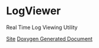 LogViewer
=========

Real Time Log Viewing Utility

[Site](http://logviewer.co/ "LogViewer")
[Doxygen Generated Document](http://logviewer.co/ "LogViewer")

